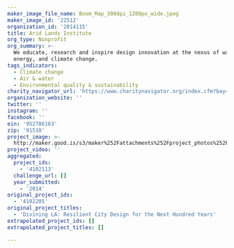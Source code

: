 ```yaml
---
maker_image_file_name: Boom_Map_300dpi_1200px_wide.jpeg
maker_image_id: '22512'
organization_id: '2014115'
title: Arid Lands Institute
org_type: Nonprofit
org_summary: >-
  We educate, research and inspire design innovation at the nexus of water,
  energy, and climate change.
tags_indicators:
  - Climate change
  - Air & water
  - Environmental quality & sustainability
charity_navigator_url: 'https://www.charitynavigator.org/index.cfm?bay=search.profile&ein=952786163'
organization_website: ''
twitter: ''
instagram: ''
facebook: ''
ein: '952786163'
zip: '91510'
project_image: >-
  http://maker.good.is/s3/maker%252Fattachments%252Fproject_photos%252Fimages%252F22512%252Fdisplay%252FBoom_Map_300dpi_1200px_wide.jpeg=c570x385
project_video: ''
aggregated:
  project_ids:
    - '4102113'
  challenge_url: []
  year_submitted:
    - '2014'
original_project_ids:
  - '4102205'
original_project_titles:
  - 'Divining LA: Resilient City Design for the Next Hundred Years'
extrapolated_project_ids: []
extrapolated_project_titles: []

---
```

